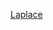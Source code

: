 [Laplace](https://ivandrodri.github.io/ivan-homepage/projects/laplace_approximation/_build/_page/Laplace_exercise/html/index.html)